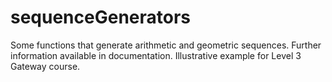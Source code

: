 # sequenceGenerators
Some functions that generate arithmetic and geometric sequences.
Further information available in documentation.
Illustrative example for Level 3 Gateway course.
